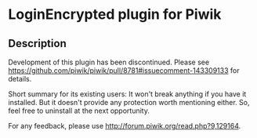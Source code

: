 # LoginEncrypted plugin for Piwik

## Description

Development of this plugin has been discontinued. Please see https://github.com/piwik/piwik/pull/8781#issuecomment-143309133 for details.

Short summary for its existing users: It won't break anything if you have it installed. But it doesn't provide any protection worth mentioning either. So, feel free to uninstall at the next opportunity.

For any feedback, please use http://forum.piwik.org/read.php?9,129164.
